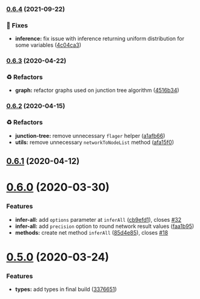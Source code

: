 ### [0.6.4](https://github.com/bayesjs/bayesjs/compare/v0.6.3...v0.6.4) (2021-09-22)


### :bug: Fixes

* **inference:** fix issue with inference returning uniform distribution for some variables ([4c04ca3](https://github.com/bayesjs/bayesjs/commit/4c04ca375d76072953a3505766e1e799a98210f8))

### [0.6.3](https://github.com/bayesjs/bayesjs/compare/v0.6.2...v0.6.3) (2020-04-22)


### :recycle: Refactors

* **graph:** refactor graphs used on junction tree algorithm ([4516b34](https://github.com/bayesjs/bayesjs/commit/4516b349bd39edf1fb945061112f8ff540a5d7c6))

### [0.6.2](https://github.com/bayesjs/bayesjs/compare/v0.6.1...v0.6.2) (2020-04-15)


### :recycle: Refactors

* **junction-tree:** remove unnecessary `flager` helper ([a1afb66](https://github.com/bayesjs/bayesjs/commit/a1afb665bae3d7f4d72b19817bb263fd4e74637c))
* **utils:** remove unnecessary `networkToNodeList` method ([afa15f0](https://github.com/bayesjs/bayesjs/commit/afa15f0e2794cdd13bf9a3939c3de68b249eae8f))

## [0.6.1](https://github.com/bayesjs/bayesjs/compare/v0.6.0...v0.6.1) (2020-04-12)

# [0.6.0](https://github.com/bayesjs/bayesjs/compare/v0.5.0...v0.6.0) (2020-03-30)


### Features

* **infer-all:** add `options` parameter at `inferAll` ([cb9efd1](https://github.com/bayesjs/bayesjs/commit/cb9efd19ea64341d335b2860195346f6069ed931)), closes [#32](https://github.com/bayesjs/bayesjs/issues/32)
* **infer-all:** add `precision` option to round network result values ([faa1b95](https://github.com/bayesjs/bayesjs/commit/faa1b95476917eae6013d4ad8593e1e74b2a48e8))
* **methods:** create net method `inferAll` ([85d4e85](https://github.com/bayesjs/bayesjs/commit/85d4e85087b2e6d07d23c438a03fa088f49b27a8)), closes [#18](https://github.com/bayesjs/bayesjs/issues/18)

# [0.5.0](https://github.com/bayesjs/bayesjs/compare/v0.4.2...v0.5.0) (2020-03-24)


### Features

* **types:** add types in final build ([3376651](https://github.com/bayesjs/bayesjs/commit/33766517b5630b75189d23b71cf99001273e907b))
